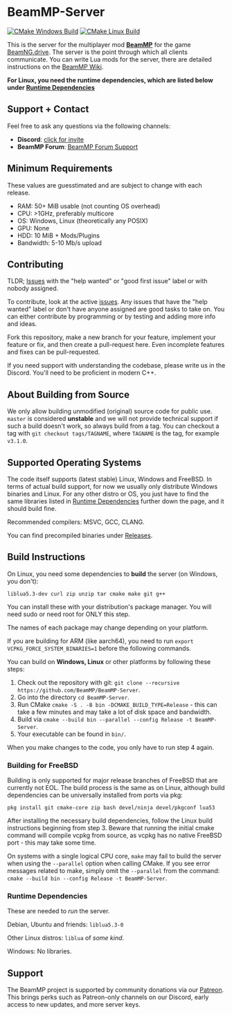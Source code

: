# BeamMP-Server

[![CMake Windows Build](https://github.com/BeamMP/BeamMP-Server/workflows/CMake%20Windows%20Build/badge.svg?branch=master)](https://github.com/BeamMP/BeamMP-Server/actions?query=workflow%3A%22CMake+Windows+Build%22)
[![CMake Linux Build](https://github.com/BeamMP/BeamMP-Server/workflows/CMake%20Linux%20Build/badge.svg?branch=master)](https://github.com/BeamMP/BeamMP-Server/actions?query=workflow%3A%22CMake+Linux+Build%22)

This is the server for the multiplayer mod **[BeamMP](https://beammp.com/)** for the game [BeamNG.drive](https://www.beamng.com/).
The server is the point through which all clients communicate. You can write Lua mods for the server, there are detailed instructions on the [BeamMP Wiki](https://wiki.beammp.com).

**For Linux, you __need__ the runtime dependencies, which are listed below under [Runtime Dependencies](#runtime-dependencies)**

## Support + Contact

Feel free to ask any questions via the following channels:

- **Discord**: [click for invite](https://discord.gg/beammp)
- **BeamMP Forum**: [BeamMP Forum Support](https://forum.beammp.com/c/support/33)

## Minimum Requirements

These values are guesstimated and are subject to change with each release.

* RAM: 50+ MiB usable (not counting OS overhead)
* CPU: >1GHz, preferably multicore
* OS: Windows, Linux (theoretically any POSIX)
* GPU: None
* HDD: 10 MiB + Mods/Plugins
* Bandwidth: 5-10 Mb/s upload

## Contributing

TLDR; [Issues](https://github.com/BeamMP/BeamMP-Server/issues) with the "help wanted" or "good first issue" label or with nobody assigned.

To contribute, look at the active [issues](https://github.com/BeamMP/BeamMP-Server/issues). Any issues that have the "help wanted" label or don't have anyone assigned are good tasks to take on. You can either contribute by programming or by testing and adding more info and ideas.

Fork this repository, make a new branch for your feature, implement your feature or fix, and then create a pull-request here. Even incomplete features and fixes can be pull-requested.

If you need support with understanding the codebase, please write us in the Discord. You'll need to be proficient in modern C++.

## About Building from Source

We only allow building unmodified (original) source code for public use. `master` is considered **unstable** and we will not provide technical support if such a build doesn't work, so always build from a tag. You can checkout a tag with `git checkout tags/TAGNAME`, where `TAGNAME` is the tag, for example `v3.1.0`. 

## Supported Operating Systems

The code itself supports (latest stable) Linux, Windows and FreeBSD. In terms of actual build support, for now we usually only distribute Windows binaries and Linux. For any other distro or OS, you just have to find the same libraries listed in [Runtime Dependencies](#runtime-dependencies) further down the page, and it should build fine.

Recommended compilers: MSVC, GCC, CLANG. 

You can find precompiled binaries under [Releases](https://github.com/BeamMP/BeamMP-Server/releases/).

## Build Instructions

On Linux, you need some dependencies to **build** the server (on Windows, you don't):

```
liblua5.3-dev curl zip unzip tar cmake make git g++
```

You can install these with your distribution's package manager. You will need sudo or need root for ONLY this step.

The names of each package may change depending on your platform.

If you are building for ARM (like aarch64), you need to run `export VCPKG_FORCE_SYSTEM_BINARIES=1` before the following commands.

You can build on **Windows, Linux** or other platforms by following these steps:

1. Check out the repository with git: `git clone --recursive https://github.com/BeamMP/BeamMP-Server`.
2. Go into the directory `cd BeamMP-Server`.
3. Run CMake `cmake -S . -B bin -DCMAKE_BUILD_TYPE=Release` - this can take a few minutes and may take a lot of disk space and bandwidth.
4. Build via `cmake --build bin --parallel --config Release -t BeamMP-Server`.
5. Your executable can be found in `bin/`.

When you make changes to the code, you only have to run step 4 again.
### Building for FreeBSD
Building is only supported for major release branches of FreeBSD that are currently not EOL. The build process is the same as on Linux, although build dependencies can be universally installed from ports via pkg:
```
pkg install git cmake-core zip bash devel/ninja devel/pkgconf lua53
```
After installing the necessary build dependencies, follow the Linux build instructions beginning from step 3. Beware that running the initial cmake command will compile vcpkg from source, as vcpkg has no native FreeBSD port - this may take some time.

On systems with a single logical CPU core, `make` may fail to build the server when using the `--parallel` option when calling CMake. If you see error messages related to make, simply omit the `--parallel` from the command: `cmake --build bin --config Release -t BeamMP-Server`.

### Runtime Dependencies

These are needed to *run* the server.

Debian, Ubuntu and friends: `liblua5.3-0`

Other Linux distros: `liblua` of *some kind*.

Windows: No libraries.

## Support
The BeamMP project is supported by community donations via our [Patreon](https://www.patreon.com/BeamMP). This brings perks such as Patreon-only channels on our Discord, early access to new updates, and more server keys. 

